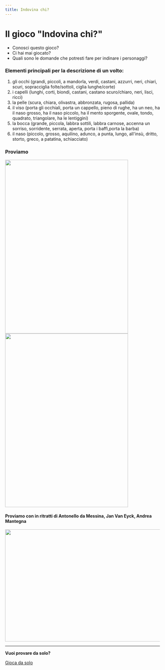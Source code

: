 ```yaml
---
title: Indovina chi?
---
```


# Il gioco "Indovina chi?"

- Conosci questo gioco? 
- Ci hai mai giocato?
- Quali sono le domande che potresti fare per indinare i personaggi?

### Elementi principali per la descrizione di un volto:
1. gli occhi (grandi, piccoli, a mandorla, verdi, castani, azzurri, neri, chiari, scuri, sopracciglia folte/sottoli, ciglia lunghe/corte)
2. i capelli (lunghi, corti, biondi, castani, castano scuro/chiaro, neri, lisci, ricci)
3. la pelle (scura, chiara, olivastra, abbronzata, rugosa, pallida)
4. il viso (porta gli occhiali, porta un cappello, pieno di rughe, ha un neo, ha il naso grosso, ha il naso piccolo, ha il mento sporgente, ovale, tondo, quadrato, triangolare, ha le lentiggini)
5. la bocca (grande, piccola, labbra sottili, labbra carnose, accenna un sorriso, sorridente, serrata, aperta, porta i baffi,porta la barba) 
6. il naso (piccolo, grosso, aquilino, adunco, a punta, lungo, all'insù, dritto, storto, greco, a patatina, schiacciato)



### Proviamo
<img src="https://pianetabambini.it/wp-content/uploads/2014/06/Carte-Indovina-Chi-2.jpg" 
width="400" height="565"> <img src="https://pianetabambini.it/wp-content/uploads/2014/06/Carte-Indovina-Chi-1.jpg" 
width="400" height="565"> 

#### Proviamo con in ritratti di Antonello da Messina, Jan Van Eyck, Andrea Mantegna

<img src="{{site.baseurl}}/img/portrait.png" 
width="605" height="365">


___________

**Vuoi provare da solo?**

[Gioca da solo](https://www.bookwidgets.com/play/67QS6N?teacher_id=6362238727225344)
